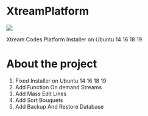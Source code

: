 # XtreamPlatform
<img src="https://github.com/XtreamPlatform/XtreamPlatform-Addoms/blob/master/Xtream-Addons.jpg?raw=true">

Xtream Codes Platform Installer on Ubuntu 14 16 18 19

# About the project

1.  Fixed Installer on Ubuntu 14 16 18 19
2. Add Function On demand Streams
3. Add Mass Edit Lines
4. Add Sort Bouquets
5. Add Backup And Restore Database
